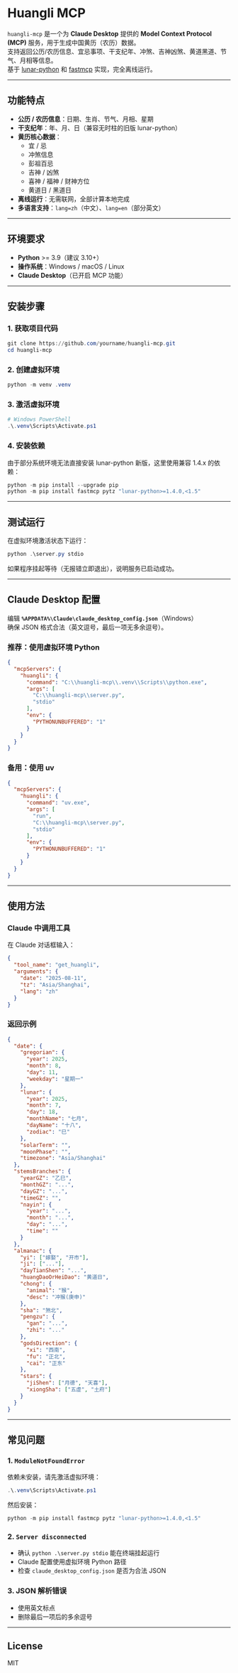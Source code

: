 # Huangli MCP

`huangli-mcp` 是一个为 **Claude Desktop** 提供的 **Model Context Protocol (MCP)** 服务，用于生成中国黄历（农历）数据。  
支持返回公历/农历信息、宜忌事项、干支纪年、冲煞、吉神凶煞、黄道黑道、节气、月相等信息。  
基于 [lunar-python](https://github.com/6tail/lunar-python) 和 [fastmcp](https://pypi.org/project/fastmcp) 实现，完全离线运行。

---

## 功能特点

- **公历 / 农历信息**：日期、生肖、节气、月相、星期
- **干支纪年**：年、月、日（兼容无时柱的旧版 lunar-python）
- **黄历核心数据**：
  - 宜 / 忌
  - 冲煞信息
  - 彭祖百忌
  - 吉神 / 凶煞
  - 喜神 / 福神 / 财神方位
  - 黄道日 / 黑道日
- **离线运行**：无需联网，全部计算本地完成
- **多语言支持**：`lang=zh`（中文）、`lang=en`（部分英文）

---

## 环境要求

- **Python** >= 3.9（建议 3.10+）
- **操作系统**：Windows / macOS / Linux
- **Claude Desktop**（已开启 MCP 功能）

---

## 安装步骤

### 1. 获取项目代码

```powershell
git clone https://github.com/yourname/huangli-mcp.git
cd huangli-mcp
```

### 2. 创建虚拟环境

```powershell
python -m venv .venv
```

### 3. 激活虚拟环境

```powershell
# Windows PowerShell
.\.venv\Scripts\Activate.ps1
```

### 4. 安装依赖

由于部分系统环境无法直接安装 lunar-python 新版，这里使用兼容 1.4.x 的依赖：

```powershell
python -m pip install --upgrade pip
python -m pip install fastmcp pytz "lunar-python>=1.4.0,<1.5"
```

---

## 测试运行

在虚拟环境激活状态下运行：

```powershell
python .\server.py stdio
```

如果程序挂起等待（无报错立即退出），说明服务已启动成功。

---

## Claude Desktop 配置

编辑 **`%APPDATA%\Claude\claude_desktop_config.json`**（Windows）  
确保 JSON 格式合法（英文逗号，最后一项无多余逗号）。

### 推荐：使用虚拟环境 Python

```json
{
  "mcpServers": {
    "huangli": {
      "command": "C:\\huangli-mcp\\.venv\\Scripts\\python.exe",
      "args": [
        "C:\\huangli-mcp\\server.py",
        "stdio"
      ],
      "env": {
        "PYTHONUNBUFFERED": "1"
      }
    }
  }
}
```

### 备用：使用 uv

```json
{
  "mcpServers": {
    "huangli": {
      "command": "uv.exe",
      "args": [
        "run",
        "C:\\huangli-mcp\\server.py",
        "stdio"
      ],
      "env": {
        "PYTHONUNBUFFERED": "1"
      }
    }
  }
}
```

---

## 使用方法

### Claude 中调用工具

在 Claude 对话框输入：

```json
{
  "tool_name": "get_huangli",
  "arguments": {
    "date": "2025-08-11",
    "tz": "Asia/Shanghai",
    "lang": "zh"
  }
}
```

### 返回示例

```json
{
  "date": {
    "gregorian": {
      "year": 2025,
      "month": 8,
      "day": 11,
      "weekday": "星期一"
    },
    "lunar": {
      "year": 2025,
      "month": 7,
      "day": 18,
      "monthName": "七月",
      "dayName": "十八",
      "zodiac": "巳"
    },
    "solarTerm": "",
    "moonPhase": "",
    "timezone": "Asia/Shanghai"
  },
  "stemsBranches": {
    "yearGZ": "乙巳",
    "monthGZ": "...",
    "dayGZ": "...",
    "timeGZ": "",
    "nayin": {
      "year": "...",
      "month": "...",
      "day": "...",
      "time": ""
    }
  },
  "almanac": {
    "yi": ["嫁娶", "开市"],
    "ji": ["..."],
    "dayTianShen": "...",
    "huangDaoOrHeiDao": "黄道日",
    "chong": {
      "animal": "猴",
      "desc": "冲猴(庚申)"
    },
    "sha": "煞北",
    "pengzu": {
      "gan": "...",
      "zhi": "..."
    },
    "godsDirection": {
      "xi": "西南",
      "fu": "正北",
      "cai": "正东"
    },
    "stars": {
      "jiShen": ["月德", "天喜"],
      "xiongSha": ["五虚", "土府"]
    }
  }
}
```

---

## 常见问题

### 1. `ModuleNotFoundError`

依赖未安装，请先激活虚拟环境：

```powershell
.\.venv\Scripts\Activate.ps1
```

然后安装：

```powershell
python -m pip install fastmcp pytz "lunar-python>=1.4.0,<1.5"
```

### 2. `Server disconnected`

- 确认 `python .\server.py stdio` 能在终端挂起运行
- Claude 配置使用虚拟环境 Python 路径
- 检查 `claude_desktop_config.json` 是否为合法 JSON

### 3. JSON 解析错误

- 使用英文标点
- 删除最后一项后的多余逗号

---

## License

MIT
